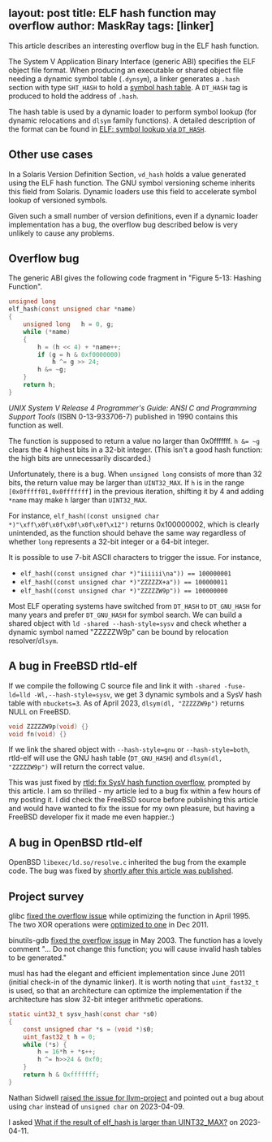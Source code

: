 layout: post
title: ELF hash function may overflow
author: MaskRay
tags: [linker]
---

This article describes an interesting overflow bug in the ELF hash function. 

The System V Application Binary Interface (generic ABI) specifies the ELF object file format.
When producing an executable or shared object file needing a dynamic symbol table (`.dynsym`), a linker generates a `.hash` section with type `SHT_HASH` to hold a [symbol hash table](http://www.sco.com/developers/gabi/latest/ch5.dynamic.html#hash).
A `DT_HASH` tag is produced to hold the address of `.hash`.

The hash table is used by a dynamic loader to perform symbol lookup (for dynamic relocations and `dlsym` family functions).
A detailed description of the format can be found in [ELF: symbol lookup via `DT_HASH`](https://flapenguin.me/elf-dt-hash).

<!-- more -->

## Other use cases

In a Solaris Version Definition Section, `vd_hash` holds a value generated using the ELF hash function.
The GNU symbol versioning scheme inherits this field from Solaris.
Dynamic loaders use this field to accelerate symbol lookup of versioned symbols.

Given such a small number of version definitions, even if a dynamic loader implementation has a bug, the overflow bug described below is very unlikely to cause any problems.

## Overflow bug

The generic ABI gives the following code fragment in "Figure 5-13: Hashing Function".
```c
unsigned long
elf_hash(const unsigned char *name)
{
	unsigned long	h = 0, g;
	while (*name)
	{
		h = (h << 4) + *name++;
		if (g = h & 0xf0000000)
			h ^= g >> 24;
		h &= ~g;
	}
	return h;
}
```

_UNIX System V Release 4 Programmer's Guide: ANSI C and Programming Support Tools_ (ISBN 0-13-933706-7) published in 1990 contains this function as well.

The function is supposed to return a value no larger than 0x0fffffff.
`h &= ~g` clears the 4 highest bits in a 32-bit integer.
(This isn't a good hash function: the high bits are unnecessarily discarded.)

Unfortunately, there is a bug.
When `unsigned long` consists of more than 32 bits, the return value may be larger than `UINT32_MAX`.
If `h` is in the range `[0x0fffff01,0x0fffffff]` in the previous iteration, shifting it by 4 and adding `*name` may make `h` larger than `UINT32_MAX`.

For instance, `elf_hash((const unsigned char *)"\xff\x0f\x0f\x0f\x0f\x0f\x12")` returns 0x100000002, which is clearly unintended, as the function should behave the same way regardless of whether `long` represents a 32-bit integer or a 64-bit integer.

It is possible to use 7-bit ASCII characters to trigger the issue. For instance, 

* `elf_hash((const unsigned char *)"iiiiii\na")) == 100000001`
* `elf_hash((const unsigned char *)"ZZZZZX+a")) == 100000011`
* `elf_hash((const unsigned char *)"ZZZZZW9p")) == 100000000`

Most ELF operating systems have switched from `DT_HASH` to `DT_GNU_HASH` for many years and prefer `DT_GNU_HASH` for symbol search.
We can build a shared object with `ld -shared --hash-style=sysv` and check whether a dynamic symbol named "ZZZZZW9p" can be bound by relocation resolver/`dlsym`.

## A bug in FreeBSD rtld-elf

If we compile the following C source file and link it with `-shared -fuse-ld=lld -Wl,--hash-style=sysv`, we get 3 dynamic symbols and a SysV hash table with `nbuckets=3`.
As of April 2023, `dlsym(dl, "ZZZZZW9p")` returns NULL on FreeBSD.

```c
void ZZZZZW9p(void) {}
void fn(void) {}
```

If we link the shared object with `--hash-style=gnu` or `--hash-style=both`, rtld-elf will use the GNU hash table (`DT_GNU_HASH`) and `dlsym(dl, "ZZZZZW9p")` will return the correct value.

This was just fixed by [rtld: fix SysV hash function overflow](https://reviews.freebsd.org/D39517), prompted by this article.
I am so thrilled - my article led to a bug fix within a few hours of my posting it.
I did check the FreeBSD source before publishing this article and would have wanted to fix the issue for my own pleasure, but having a FreeBSD developer fix it made me even happier.:)

## A bug in OpenBSD rtld-elf

OpenBSD `libexec/ld.so/resolve.c` inherited the bug from the example code.
The bug was fixed by [shortly after this article was published](https://github.com/openbsd/src/commit/d82bde86a0be85e03ff574f75586adc43dc19ece).

## Project survey

glibc [fixed the overflow issue](https://sourceware.org/git/?p=glibc.git;a=commit;h=6e33fad374814f1a4bf80aa37d4ded9c9096edab) while optimizing the function in April 1995.
The two XOR operations were [optimized to one](https://sourceware.org/git/?p=glibc.git;a=commit;h=f039c043071f2f55943d052fa7d4ad5f1a67db09) in Dec 2011.

binutils-gdb [fixed the overflow issue](https://sourceware.org/git/?p=binutils-gdb.git;a=commit;h=32dfa85d9015feea4a06d423fe58f6eaf841456e) in May 2003.
The function has a lovely comment "... Do not change this function; you will cause invalid hash tables to be generated."

musl has had the elegant and efficient implementation since June 2011 (initial check-in of the dynamic linker). It is worth noting that `uint_fast32_t` is used, so that an architecture can optimize the implementation if the architecture has slow 32-bit integer arithmetic operations.
```c
static uint32_t sysv_hash(const char *s0)
{
	const unsigned char *s = (void *)s0;
	uint_fast32_t h = 0;
	while (*s) {
		h = 16*h + *s++;
		h ^= h>>24 & 0xf0;
	}
	return h & 0xfffffff;
}
```

Nathan Sidwell [raised the issue for llvm-project](https://reviews.llvm.org/D147890) and pointed out a bug about using `char` instead of `unsigned char` on 2023-04-09.

I asked [What if the result of elf_hash is larger than UINT32_MAX?](https://groups.google.com/g/generic-abi/c/8J_jtjsonrE/m/dd3V9JAIBgAJ) on 2023-04-11.
